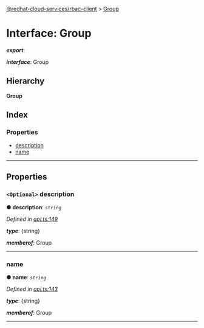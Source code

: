 [@redhat-cloud-services/rbac-client](../README.md) > [Group](../interfaces/group.md)

# Interface: Group

*__export__*: 

*__interface__*: Group

## Hierarchy

**Group**

## Index

### Properties

* [description](group.md#description)
* [name](group.md#name)

---

## Properties

<a id="description"></a>

### `<Optional>` description

**● description**: *`string`*

*Defined in [api.ts:149](https://github.com/RedHatInsights/javascript-clients/blob/master/packages/rbac/api.ts#L149)*

*__type__*: {string}

*__memberof__*: Group

___
<a id="name"></a>

###  name

**● name**: *`string`*

*Defined in [api.ts:143](https://github.com/RedHatInsights/javascript-clients/blob/master/packages/rbac/api.ts#L143)*

*__type__*: {string}

*__memberof__*: Group

___

